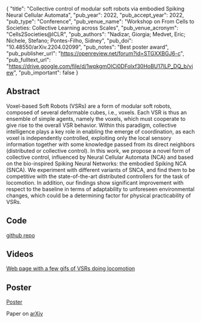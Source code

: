 {
  "title": "Collective control of modular soft robots via embodied Spiking Neural Cellular Automata",
  "pub_year": 2022,
  "pub_accept_year": 2022,
  "pub_type": "Conference",
  "pub_venue_name": "Workshop on From Cells to Societies: Collective Learning across Scales",
  "pub_venue_acronym": "Cells2Societies@ICLR",
  "pub_authors": "Nadizar, Giorgia; Medvet, Eric; Nichele, Stefano; Pontes-Filho, Sidney",
  "pub_doi": "10.48550/arXiv.2204.02099",
  "pub_notes": "Best poster award",
  "pub_publisher_url": "https://openreview.net/forum?id=STGXXBGJ6-c",
  "pub_fulltext_url": "https://drive.google.com/file/d/1wpkgmOICi0DFoIxf30HoBU17ILP_DQ_b/view",
  "pub_important": false
}

## Abstract
Voxel-based Soft Robots (VSRs) are a form of modular soft robots, composed of several deformable cubes, i.e., voxels. Each VSR is thus an ensemble of simple agents, namely the voxels, which must cooperate to give rise to the overall VSR behavior. Within this paradigm, collective intelligence plays a key role in enabling the emerge of coordination, as each voxel is independently controlled, exploiting only the local sensory information together with some knowledge passed from its direct neighbors (distributed or collective control). In this work, we propose a novel form of collective control, influenced by Neural Cellular Automata (NCA) and based on the bio-inspired Spiking Neural Networks: the embodied Spiking NCA (SNCA). We experiment with different variants of SNCA, and find them to be competitive with the state-of-the-art distributed controllers for the task of locomotion. In addition, our findings show significant improvement with respect to the baseline in terms of adaptability to unforeseen environmental changes, which could be a determining factor for physical practicability of VSRs.
## Code
[github repo](https://github.com/giorgia-nadizar/VSRCollectiveControlViaSNCA)

## Videos
[Web page with a few gifs of VSRs doing locomotion](https://giorgia-nadizar.github.io/VSRCollectiveControlViaSNCA/)

## Poster
[Poster](https://drive.google.com/uc?export=download&id=1VRjFTHKsaqGpg05WCluQTfLlcPsAXPlz)

Paper on [arXiv](https://arxiv.org/abs/2204.02099)